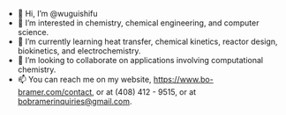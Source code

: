 - 👋 Hi, I’m @wuguishifu
- 👀 I’m interested in chemistry, chemical engineering, and computer science.
- 🌱 I’m currently learning heat transfer, chemical kinetics, reactor design, biokinetics, and electrochemistry.
- 💞️ I’m looking to collaborate on applications involving computational chemistry.
- 📫 You can reach me on my website, https://www.bo-bramer.com/contact, or at (408) 412 - 9515, or at bobramerinquiries@gmail.com.

<!---
wuguishifu/wuguishifu is a ✨ special ✨ repository because its `README.md` (this file) appears on your GitHub profile.
You can click the Preview link to take a look at your changes.
--->

